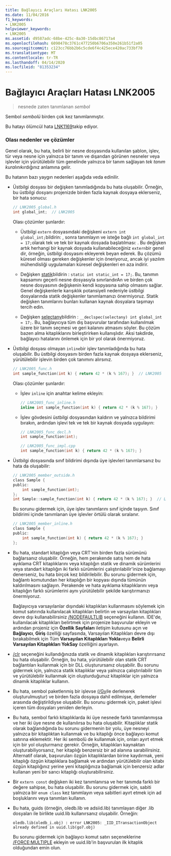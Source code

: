 ```yaml
---
title: Bağlayıcı Araçları Hatası LNK2005
ms.date: 11/04/2016
f1_keywords:
- LNK2005
helpviewer_keywords:
- LNK2005
ms.assetid: d9587adc-68be-425c-8a30-15dbc86717a4
ms.openlocfilehash: 6090478c3761c477250b6706a350e261b51f2a05
ms.sourcegitcommit: c123cc76bb2b6c5cde6f4c425ece420ac733bf70
ms.translationtype: MT
ms.contentlocale: tr-TR
ms.lasthandoff: 04/14/2020
ms.locfileid: "81353234"
---
```

# <a name="linker-tools-error-lnk2005"></a>Bağlayıcı Araçları Hatası LNK2005

> nesnede zaten tanımlanan *sembol*

Sembol *sembolü* birden çok kez tanımlanmıştır.

Bu hatayı ölümcül hata [LNK1169](../../error-messages/tool-errors/linker-tools-error-lnk1169.md)takip ediyor.

### <a name="possible-causes-and-solutions"></a>Olası nedenler ve çözümler

Genel olarak, bu hata, belirli bir nesne dosyasında kullanılan şablon, işlev, tür veya nesne için yalnızca bir tanım ve dışarıdan görünen nesneler veya işlevler için yürütülebilir tüm genelinde yalnızca bir tanım sağlayan *tek tanım kuralını*kırdığınız anlamına gelir.

Bu hatanın bazı yaygın nedenleri aşağıda veda edinilir.

- Üstbilgi dosyası bir değişken tanımladığında bu hata oluşabilir. Örneğin, bu üstbilgi dosyanı projenizde birden fazla kaynak dosyaya eklerseniz, bir hata sonucu:

    ```h
    // LNK2005_global.h
    int global_int;  // LNK2005
    ```

   Olası çözümler şunlardır:

  - Üstbilgi `extern` dosyasındaki değişkeni `extern int global_int;`bildirin: , sonra tanımlayın ve isteğe bağlı `int global_int = 17;`olarak tek ve tek bir kaynak dosyada başlatılması: . Bu değişken artık herhangi bir kaynak dosyada kullanabileceğiniz `extern`bir genel dir, örneğin, üstbilgi dosyasını ekleyerek beyan ederek. Bu çözümü küresel olması gereken değişkenler için öneriyoruz, ancak iyi yazılım mühendisliği uygulamaları küresel değişkenleri en aza indirir.

  - Değişken [statik](../../cpp/storage-classes-cpp.md#static)bildirin : `static int static_int = 17;`. Bu, tanımın kapsamını geçerli nesne dosyasıyla sınırlandırAn ve birden çok nesne dosyasının değişkenin kendi kopyasına sahip olmasını sağlar. Genel değişkenlerle karışıklık potansiyeli nedeniyle üstbilgi dosyalarında statik değişkenler tanımlamanızı önermiyoruz. Statik değişken tanımlarını bunları kullanan kaynak dosyalara taşımayı tercih edin.

  - Değişken [selectany](../../cpp/selectany.md)bildirin : `__declspec(selectany) int global_int = 17;`. Bu, bağlayıcıya tüm dış başvurular tarafından kullanılmak üzere bir tanım seçmesi ve geri kalanını atmasını söyler. Bu çözüm bazen alma kitaplıklarını birleştirirken kullanışlıdır. Aksi takdirde, bağlayıcı hatalarını önlemek için bir yol olarak önermiyoruz.

- Üstbilgi dosyası olmayan `inline`bir işlev tanımladığında bu hata oluşabilir. Bu üstbilgi dosyasını birden fazla kaynak dosyaya eklerseniz, yürütülebilir işlevin birden çok tanımını alırsınız.

    ```h
    // LNK2005_func.h
    int sample_function(int k) { return 42 * (k % 167); }  // LNK2005
    ```

   Olası çözümler şunlardır:

  - İşlev `inline` için anahtar kelime ekleyin:

    ```h
    // LNK2005_func_inline.h
    inline int sample_function(int k) { return 42 * (k % 167); }
    ```

  - İşlev gövdesini üstbilgi dosyasından kaldırın ve yalnızca bildirimi bırakın, ardından işlevi tek ve tek bir kaynak dosyada uygulayın:

    ```h
    // LNK2005_func_decl.h
    int sample_function(int);
    ```

    ```cpp
    // LNK2005_func_impl.cpp
    int sample_function(int k) { return 42 * (k % 167); }
    ```

- Üstbilgi dosyasında sınıf bildirimi dışında üye işlevleri tanımlarsanız bu hata da oluşabilir:

    ```h
    // LNK2005_member_outside.h
    class Sample {
    public:
        int sample_function(int);
    };
    int Sample::sample_function(int k) { return 42 * (k % 167); }  // LNK2005
    ```

   Bu sorunu gidermek için, üye işlev tanımlarını sınıf içinde taşıyın. Sınıf bildirimi içinde tanımlanan üye işlevler örtülü olarak sıralanır.

    ```h
    // LNK2005_member_inline.h
    class Sample {
    public:
        int sample_function(int k) { return 42 * (k % 167); }
    };
    ```

- Bu hata, standart kitaplığın veya CRT'nin birden fazla sürümünü bağlarsanız oluşabilir. Örneğin, hem perakende satış hem de hata ayıklama CRT kitaplıklarını veya kitaplığın statik ve dinamik sürümlerini veya standart kitaplığın iki farklı sürümlerini çalıştırılabilir'inize bağlamayı denerseniz, bu hata birçok kez bildirilebilir. Bu sorunu gidermek için, bağlantı komutundan her kitaplığın bir kopyası dışında tümünün kaldırılmasını sağlayın. Perakende ve hata ayıklama kitaplıklarını veya kitaplığın farklı sürümlerini aynı yürütülebilir şekilde karıştırmanızı önermiyoruz.

   Bağlayıcıya varsayılanlar dışındaki kitaplıkları kullanmasını söylemek için komut satırında kullanılacak kitaplıkları belirtin ve varsayılan kitaplıkları devre dışı kullanabilirsiniz [/NODEFAULTLIB](../../build/reference/nodefaultlib-ignore-libraries.md) seçeneğini kullanın. IDE'de, kullanılacak kitaplıkları belirtmek için projenize başvurular ekleyin ve ardından projeniz için **Özellik Sayfaları** iletişim kutusunu açın ve **Bağlayıcı**, **Giriş** özelliği sayfasında, Varsayılan Kitaplıkları devre dışı bırakabilmek için Tüm **Varsayılan Kitaplıkları Yokla**veya **Belirli Varsayılan Kitaplıkları YokSay** özelliğini ayarlayın.

- [/clr](../../build/reference/clr-common-language-runtime-compilation.md) seçeneğini kullandığınızda statik ve dinamik kitaplıkları karıştırırsanız bu hata oluşabilir. Örneğin, bu hata, yürütülebilir olan statik CRT bağlantıları kullanmak için bir DLL oluşturursanız oluşabilir. Bu sorunu gidermek için, yalnızca statik kitaplıklar veya yalnızca çalıştırılabilir tüm ve yürütülebilir kullanmak için oluşturduğunuz kitaplıklar için yalnızca dinamik kitaplıklar kullanın.

- Bu hata, sembol paketlenmiş bir işlevse [(/Gy](../../build/reference/gy-enable-function-level-linking.md)ile derlenerek oluşturulmuştur) ve birden fazla dosyaya dahil edilmişse, derlemeler arasında değiştirildiyse oluşabilir. Bu sorunu gidermek için, paket işlevi içeren tüm dosyaları yeniden derleyin.

- Bu hata, sembol farklı kitaplıklarda iki üye nesnede farklı tanımlanmışsa ve her iki üye nesne de kullanılırsa bu hata oluşabilir. Kitaplıklar statik olarak bağlandığında bu sorunu gidermenin bir yolu, üye nesneyi yalnızca bir kitaplıktan kullanmak ve bu kitaplığı önce bağlayıcı komut satırına eklemektir. Her iki sembolü de kullanmak için, onları ayırt etmek için bir yol oluşturmanız gerekir. Örneğin, kitaplıkları kaynaktan oluşturabiliyorsanız, her kitaplığı benzersiz bir ad alanına sarabilirsiniz. Alternatif olarak, başvuruları özgün kitaplıklardan birine kaydırmak, yeni kitaplığı özgün kitaplıklara bağlamak ve ardından yürütülebilir olan kitabı özgün kitaplığınız yerine yeni kitaplığınıza bağlamak için benzersiz adlar kullanan yeni bir sarıcı kitaplığı oluşturabilirsiniz.

- Bir `extern const` değişken iki kez tanımlanırsa ve her tanımda farklı bir değere sahipse, bu hata oluşabilir. Bu sorunu gidermek için, sabiti yalnızca bir `enum class` kez tanımlayın veya sabitleri ayırt etmek için ad boşluklarını veya tanımları kullanın.

- Bu hata, guids (örneğin, oledb.lib ve adsiid.lib) tanımlayan diğer .lib dosyaları ile birlikte uuid.lib kullanırsanız oluşabilir. Örneğin:

    ```Output
    oledb.lib(oledb_i.obj) : error LNK2005: _IID_ITransactionObject
    already defined in uuid.lib(go7.obj)
    ```

   Bu sorunu gidermek için bağlayıcı komut satırı seçeneklerine [/FORCE:MULTIPLE](../../build/reference/force-force-file-output.md) ekleyin ve uuid.lib'in başvurulan ilk kitaplık olduğundan emin olun.
